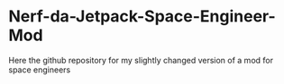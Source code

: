 # Nerf-da-Jetpack-Space-Engineer-Mod
Here the github repository for my slightly changed version of a mod for space engineers
